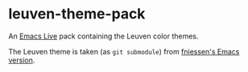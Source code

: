 # leuven-theme-pack

An [Emacs Live](http://overtone.github.io/emacs-live/) pack containing the Leuven color themes.

The Leuven theme is taken (as `git submodule`) from [fniessen's Emacs version](https://github.com/fniessen/emacs-leuven-theme).
